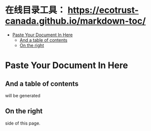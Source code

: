 在线目录工具： 
  https://ecotrust-canada.github.io/markdown-toc/ 
====================================================================== 
- [Paste Your Document In Here](#paste-your-document-in-here)
  * [And a table of contents](#and-a-table-of-contents)
  * [On the right](#on-the-right)

# Paste Your Document In Here

## And a table of contents

will be generated

## On the right

side of this page.
